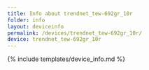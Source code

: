 ```yaml
---
title: Info about trendnet_tew-692gr_10r
folder: info
layout: deviceinfo
permalink: /devices/trendnet_tew-692gr_10r/
device: trendnet_tew-692gr_10r
---
```

{% include templates/device_info.md %}
